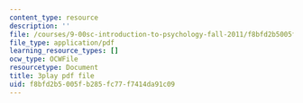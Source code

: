 ```yaml
---
content_type: resource
description: ''
file: /courses/9-00sc-introduction-to-psychology-fall-2011/f8bfd2b5005fb285fc77f7414da91c09_t73rjeOj0eY.pdf
file_type: application/pdf
learning_resource_types: []
ocw_type: OCWFile
resourcetype: Document
title: 3play pdf file
uid: f8bfd2b5-005f-b285-fc77-f7414da91c09
---
```

